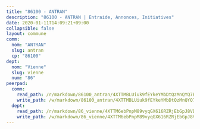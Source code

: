 ```yaml
---
title: "86100 - ANTRAN"
description: "86100 - ANTRAN | Entraide, Annonces, Initiatives"
date: 2020-01-11T14:09:21+09:00
collapsible: false
layout: commune
comm:
  nom: "ANTRAN"
  slug: antran
  cp: "86100"
dept:
  nom: "Vienne"
  slug: vienne
  num: "86"
peerpad:
  comm:
    read_path: /r/markdown/86100_antran/4XTTMBLUiuk9fEYkeYMbDtQzMnQYQ7Ec1F6RwCq8iFmX17azi
    write_path: /w/markdown/86100_antran/4XTTMBLUiuk9fEYkeYMbDtQzMnQYQ7Ec1F6RwCq8iFmX17azi-K3TgUzMbceEiS4sgpkZGirBko6swM4tNssRoF8w65wjMgejcibxZM3KJn61e8wHxcEPdA348fBBGpZJRJhdTANUaCqnKYTCQnnJybYbjocGCji7uf5Gu8feLA5uBZs9KjGpTHzPg
  dept:
    read_path: /r/markdown/86_vienne/4XTTM6ebPnpM89vyqGX616RZRjEbGpJ8VDNVdSCrMHCb86ALN
    write_path: /w/markdown/86_vienne/4XTTM6ebPnpM89vyqGX616RZRjEbGpJ8VDNVdSCrMHCb86ALN-K3TgUEmU2PzobkNvYrNtR4DXtgm1qYeknzdEZmszmUFpRSMDjV62q8xZv1nUQEJqGnnT9H399N9TnzZMyT3rgAM3pHPbqGxVD33vWNzCSkbf2kxHwBfenpixiJuwbWaCBERwmNeA
---
```


